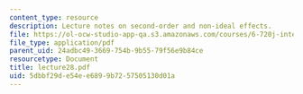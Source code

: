 ```yaml
---
content_type: resource
description: Lecture notes on second-order and non-ideal effects.
file: https://ol-ocw-studio-app-qa.s3.amazonaws.com/courses/6-720j-integrated-microelectronic-devices-spring-2007/5dbbf29de54ee6899b7257505130d01a_lecture28.pdf
file_type: application/pdf
parent_uid: 24adbc49-3669-754b-9b55-79f56e9b84ce
resourcetype: Document
title: lecture28.pdf
uid: 5dbbf29d-e54e-e689-9b72-57505130d01a
---
```

